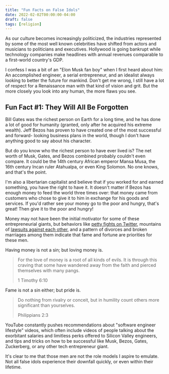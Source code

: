 ```yaml
---
title: "Fun Facts on False Idols"
date: 2022-02-02T00:00:00-04:00
draft: false
tags: [religion]
---
```


As our culture becomes increasingly politicized, the industries represented by
some of the most well known celebrities have shifted from actors and
musicians to politicians and executives. Hollywood is going bankrupt while
technology companies make headlines with annual revenues comparable to a
first-world country's GDP.

I confess I was a bit of an "Elon Musk fan boy" when I first heard about him:
An accomplished engineer, a serial entrepreneur, and an idealist always
looking to better the future for mankind. Don't get me wrong, I still have a
lot of respect for a Renaissance man with that kind of vision and grit. But
the more closely you look into any human, the more flaws you see.

## Fun Fact #1: They Will All Be Forgotten

Bill Gates was the richest person on Earth for a long time, and he has done a
lot of good for humanity (granted, only after he acquired his extreme wealth).
Jeff Bezos has proven to have created one of the most successful and forward-
looking business plans in the world, though I don't have anything good to say
about his character.

But do you know who the richest person to have ever lived is? The net worth of
Musk, Gates, and Bezos combined probably couldn't even compare. It could be
the 14th century African emperor Mansa Musa, the 16th century Incan ruler
Atahualpa, or even King Solomon. No one knows, and that's the point.

I'm also a libertarian capitalist and believe that if you worked for and
earned something, you have the right to have it. It doesn't matter if Bezos
has enough money to feed the world three times over: that money came from
customers who chose to give it to him in exchange for his goods and services.
If you'd rather see your money go to the poor and hungry, that's great! Then
give it to the poor and hungry!

Money may not have been the initial motivator for some of these
entrepreneurial giants, but behaviors like
[petty fights on Twitter](https://www.businessinsider.com/jeff-bezos-elon-musk-rivalry-history-timeline-2020-7),
mountains of [lawsuits against each other](https://www.marketwatch.com/story/big-tech-is-turning-on-one-another-amid-antitrust-probes-and-litigation-2020-09-11),
and a pattern of divorces and broken marriages among them indicate that fame
and fortune are priorities for these men.

Having money is not a sin; but loving money is.

> For the love of money is a root of all kinds of evils. It is through this
> craving that some have wandered away from the faith and pierced themselves
> with many pangs.
>
> 1 Timothy 6:10

Fame is not a sin either; but pride is.

> Do nothing from rivalry or conceit, but in humility count others more
> significant than yourselves.
>
> Philippians 2:3

YouTube constantly pushes recommendations about "software engineer lifestyle"
videos, which often include videos of people talking about the exorbitant
salaries and limitless perks offered to Silicon Valley engineers, and tips and
tricks on how to be successful like Musk, Bezos, Gates, Zuckerberg, or any
other tech entrepreneur giant.

It's clear to me that those men are not the role models I aspire to emulate.
Not all false idols experience their downfall quickly, or even within their
lifetime.
